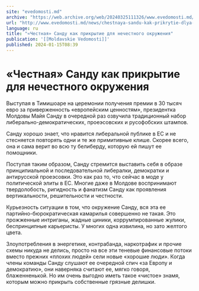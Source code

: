 ```yaml
---
site: "evedomosti.md"
archive: "https://web.archive.org/web/20240325111326/www.evedomosti.md/news/chestnaya-sandu-kak-prikrytie-dlya-nechestnogo-okruzheniya"
url: "http://www.evedomosti.md/news/chestnaya-sandu-kak-prikrytie-dlya-nechestnogo-okruzheniya"
language: ru
title: "«Честная» Санду как прикрытие для нечестного окружения"
publication: '[[Moldavskie Vedomosti]]'
published: 2024-01-15T08:39
---
```


# «Честная» Санду как прикрытие для нечестного окружения

Выступая в Тимишоаре на церемонии получения премии в 30 тысяч евро за приверженность «европейским ценностям», президентка Молдовы Майя Санду в очередной раз озвучила традиционный набор либерально-демократических, проеэсовских и русофобских штампов.

Санду хорошо знает, что нравится либеральной публике в ЕС и не стесняется повторять одни и те же примитивные клише. Скорее всего, она и сама верит во всю ту белиберду, которую ей пишут ее помощники.

Поступая таким образом, Санду стремится выставить себя в образе принципиальной и последовательной либералки, демократки и антирусской проеэсовки. Это как раз то, что сейчас в моде у политической элиты в ЕС. Многие даже в Молдове воспринимают твердолобость, ригидность и фанатизм Санду как проявления вертикальности, решительности и честности.

Курьезность ситуации в том, что окружение Санду, вся эта ее партийно-бюрократическая камарилья совершенно не такая. Это прожженные интриганы, жадные циники, коррумпированные жулики, беспринципные карьеристы. У многих одна извилина, но зато желтого цвета.

Злоупотребления в энергетике, контрабанда, наркотрафик и прочие схемы никуда не делись, просто на все эти теневые финансовые потоки вместо прежних «плохих людей» сели новые «хорошие люди». Когда члены команды Санду слушают ее очередной спич «за Европу и демократию», они наверняка считают ее, мягко говоря, блаженненькой. Но им очень выгодно иметь такое «чистое» знамя, которым можно прикрыть собственные грязные делишки.